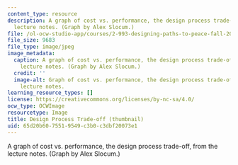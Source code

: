 ```yaml
---
content_type: resource
description: A graph of cost vs. performance, the design process trade-off, from the
  lecture notes. (Graph by Alex Slocum.)
file: /ol-ocw-studio-app/courses/2-993-designing-paths-to-peace-fall-2002/65d20b6075519549c3b0c3dbf20073e1_2-993f02-th.jpg
file_size: 9683
file_type: image/jpeg
image_metadata:
  caption: A graph of cost vs. performance, the design process trade-off, from the
    lecture notes. (Graph by Alex Slocum.)
  credit: ''
  image-alt: Graph of cost vs. performance, the design process trade-off, from the
    lecture notes.
learning_resource_types: []
license: https://creativecommons.org/licenses/by-nc-sa/4.0/
ocw_type: OCWImage
resourcetype: Image
title: Design Process Trade-off (thumbnail)
uid: 65d20b60-7551-9549-c3b0-c3dbf20073e1
---
```

A graph of cost vs. performance, the design process trade-off, from the lecture notes. (Graph by Alex Slocum.)